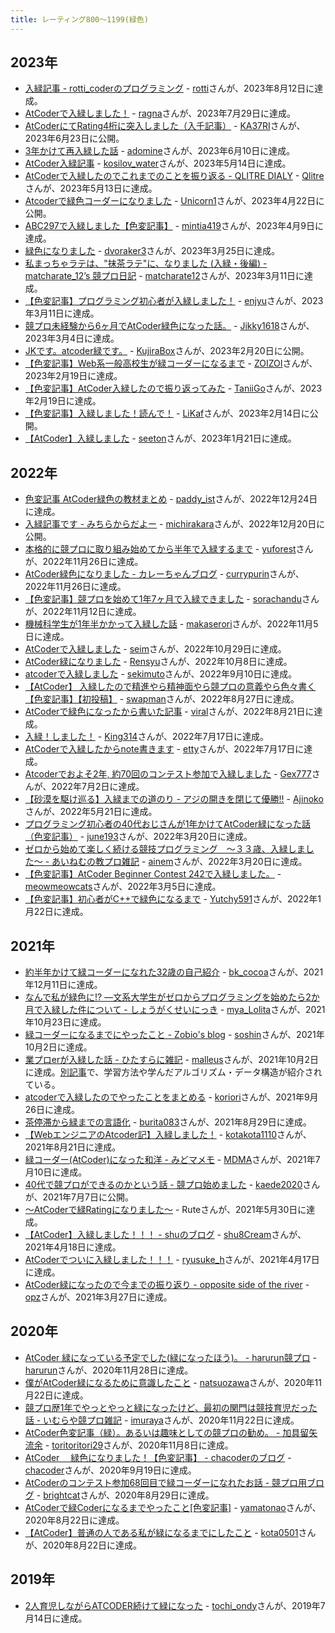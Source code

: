 ```yaml
---
title: レーティング800〜1199(緑色)
---
```


## 2023年

- [入緑記事 - rotti_coderのプログラミング](https://rotti-coder.hatenablog.com/entry/2023/08/13/085808) - [rotti](https://atcoder.jp/users/rotti)さんが、2023年8月12日に達成。
- [AtCoderで入緑しました！](https://ragnawow.hatenablog.com/entry/2023/07/30/011040) - [ragna](https://atcoder.jp/users/ragna)さんが、2023年7月29日に達成。
- [AtCoderにてRating4桁に突入しました（入千記事）](https://note.com/ka37ri/n/n49dd54210973) - [KA37RI](https://atcoder.jp/users/KA37RI)さんが、2023年6月23日に公開。
- [3年かけて再入緑した話](https://qiita.com/dorimiamn/items/700021e8ef48d76d68ed) - [adomine](https://atcoder.jp/users/adomine)さんが、2023年6月10日に達成。
- [AtCoder入緑記事](https://qiita.com/8pGCJmg4nVU2o37/items/3d95e317d4ac44c5e679) - [kosilov_water](https://atcoder.jp/users/kosilov_water)さんが、2023年5月14日に達成。
- [AtCoderで入緑したのでこれまでのことを振り返る - QLITRE DIALY](https://www.qlitre-dialy.ink/post/became-green-coder-look-back-my-study) - [Qlitre](https://atcoder.jp/users/Qlitre)さんが、2023年5月13日に達成。
- [Atcoderで緑色コーダーになりました](https://note.com/unicorn__unicorn/n/nd9c27a3ba398) - [Unicorn1](https://atcoder.jp/users/Unicorn1)さんが、2023年4月22日に公開。
- [ABC297で入緑しました【色変記事】](https://qiita.com/mado1024/items/873af655c692a3f3eb2b) - [mintia419](https://atcoder.jp/users/mintia419)さんが、2023年4月9日に達成。
- [緑色になりました](https://qiita.com/dvoraker3/items/d6861c9cc6293052098b) - [dvoraker3](https://atcoder.jp/users/dvoraker3)さんが、2023年3月25日に達成。
- [私まっちゃラテは、"抹茶ラテ"に、なりました (入緑・後編) - matcharate_12’s 競プロ日記](https://matcharate-12.hatenablog.com/entry/2023/03/14/132239) - [matcharate12](https://atcoder.jp/users/matcharate12)さんが、2023年3月11日に達成。
- [【色変記事】プログラミング初心者が入緑しました！](https://qiita.com/enjyu_it/items/46d5e7bc2a34c8f03ba7) - [enjyu](https://atcoder.jp/users/enjyu)さんが、2023年3月11日に達成。
- [競プロ未経験から6ヶ月でAtCoder緑色になった話。](https://note.com/jikky1618/n/n0814c5803391) - [Jikky1618](https://atcoder.jp/users/Jikky1618)さんが、2023年3月4日に達成。
- [JKです。atcoder緑です。](https://qiita.com/Kujira_Box/items/4f0df07b2ad536a67e07) - [KujiraBox](https://atcoder.jp/users/KujiraBox)さんが、2023年2月20日に公開。
- [【色変記事】Web系一般高校生が緑コーダーになるまで](https://qiita.com/ZOI_dayo/items/3548d3081ac7c44f8669) - [ZOIZOI](https://atcoder.jp/users/ZOIZOI)さんが、2023年2月19日に達成。
- [【色変記事】AtCoder入緑したので振り返ってみた](https://zenn.dev/taniigo/articles/b5fbfd87030e80) - [TaniiGo](https://atcoder.jp/users/TaniiGo)さんが、2023年2月19日に達成。
- [【色変記事】入緑しました！読んで！](https://note.com/likaf/n/n01bbc375d1ed) - [LiKaf](https://atcoder.jp/users/LiKaf)さんが、2023年2月14日に公開。
- [【AtCoder】入緑しました](https://qiita.com/seeton_kyoupro/items/783cb08e5d2668109d09) - [seeton](https://atcoder.jp/users/seeton)さんが、2023年1月21日に達成。

## 2022年

- [色変記事 AtCoder緑色の教材まとめ](https://zenn.dev/kenzi/articles/3b0a97dce0f59e) - [paddy_ist](https://atcoder.jp/users/paddy_ist)さんが、2022年12月24日に達成。
- [入緑記事です - みちらからだよー](https://mcr-pro.hatenablog.com/entry/2022/12/20/000000) - [michirakara](https://atcoder.jp/users/michirakara)さんが、2022年12月20日に公開。
- [本格的に競プロに取り組み始めてから半年で入緑するまで](https://magicode.io/yuforest/articles/e7684fd22e73498eac97dbe78754ee70) - [yuforest](https://atcoder.jp/users/yuforest)さんが、2022年11月26日に達成。
- [AtCoder緑色になりました - カレーちゃんブログ](https://www.currypurin.com/entry/2022/12/03/160204) - [currypurin](https://atcoder.jp/users/currypurin)さんが、2022年11月26日に達成。
- [【色変記事】競プロを始めて1年7ヶ月で入緑できました](https://qiita.com/sorachandu/items/65b1159aa1d075854679) - [sorachandu](https://atcoder.jp/users/sorachandu)さんが、2022年11月12日に達成。
- [機械科学生が1年半かかって入緑した話](https://qiita.com/358_Serori_Dros/items/2db662000ece5aee8b49) - [makaserori](https://atcoder.jp/users/makaserori)さんが、2022年11月5日に達成。
- [AtCoderで入緑しました](https://qiita.com/RubyLrving/items/b92df84ef9d5132c69c7) - [seim](https://atcoder.jp/users/seim)さんが、2022年10月29日に達成。
- [AtCoder緑になりました](https://qiita.com/gakusei_programmer/items/146728aaa229475c4826) - [Rensyu](https://atcoder.jp/users/Rensyu)さんが、2022年10月8日に達成。
- [atcoderで入緑しました](https://note.com/sekiengineer/n/n4e130af7a030) - [sekimuto](https://atcoder.jp/users/sekimuto)さんが、2022年9月10日に達成。
- [【AtCoder】 入緑したので精進やら精神面やら競プロの意義やら色々書く【色変記事】【初投稿】](https://qiita.com/swapman/items/cadd63dc902366158010) - [swapman](https://atcoder.jp/users/swapman)さんが、2022年8月27日に達成。
- [AtCoderで緑色になったから書いた記事](https://qiita.com/viral_8/items/e2074372015de7d6f87a) - [viral](https://atcoder.jp/users/viral)さんが、2022年8月21日に達成。
- [入緑！しました！](https://note.com/syntax_error_/n/n74cca048ba60) - [King314](https://atcoder.jp/users/King314)さんが、2022年7月17日に達成。
- [AtCoderで入緑したからnote書きます](https://note.com/very_yami__/n/n99b68e693790) - [etty](https://atcoder.jp/users/etty)さんが、2022年7月17日に達成。
- [Atcoderでおよそ2年, 約70回のコンテスト参加で入緑しました](https://qiita.com/GEX777/items/079636356fec05e1ec7c) - [Gex777](https://atcoder.jp/users/Gex777)さんが、2022年7月2日に達成。
- [【砂漠を駆け巡る】入緑までの道のり - アジの開きを閉じて優勝!!](https://ajinoko33.hatenablog.com/entry/2022/05/22/230450) - [Ajinoko](https://atcoder.jp/users/Ajinoko)さんが、2022年5月21日に達成。
- [プログラミング初心者の40代おじさんが1年かけてAtCoder緑になった話（色変記事）](https://qiita.com/june19312/items/2f83b381bf1b6b5b2ed8) - [june193](https://atcoder.jp/users/june193)さんが、2022年3月20日に達成。
- [ゼロから始めて楽しく続ける競技プログラミング　〜３３歳、入緑しました〜 - あいねむの教プロ雑記](https://ainem.hatenablog.com/entry/2022/04/14/125646) - [ainem](https://atcoder.jp/users/ainem)さんが、2022年3月20日に達成。
- [【色変記事】AtCoder Beginner Contest 242で入緑しました。](https://qiita.com/meowmeowcats/items/8472bce149e792456208) - [meowmeowcats](https://atcoder.jp/users/meowmeowcats)さんが、2022年3月5日に達成。
- [【色変記事】初心者がC++で緑色になるまで](https://qiita.com/vi_24E/items/2180248fb137bdb67c68) - [Yutchy591](https://atcoder.jp/users/Yutchy591)さんが、2022年1月22日に達成。

## 2021年

- [約半年かけて緑コーダーになれた32歳の自己紹介](https://jp.magicode.io/bkcocoa/articles/d7f30ea833ec47f9990435c8bcab1f07) - [bk_cocoa](https://atcoder.jp/users/bk_cocoa)さんが、2021年12月11日に達成。
- [なんで私が緑色に!? ―文系大学生がゼロからプログラミングを始めたら2か月で入緑した件について - しょうがくせいにっき](https://miyako-lolita.hatenablog.com/entry/2021/10/24/120255) - [mya_Lolita](https://atcoder.jp/users/mya_Lolita)さんが、2021年10月23日に達成。
- [緑コーダーになるまでにやったこと - Zobio's blog](https://zobio.github.io/kyopro/green.html) - [soshin](https://atcoder.jp/users/soshin)さんが、2021年10月2日に達成。
- [業プロerが入緑した話 - ひたすらに雑記](https://malleroid.hatenablog.com/entry/2021/10/03/142940) - [malleus](https://atcoder.jp/users/malleus)さんが、2021年10月2日に達成。[別記事](https://qiita.com/malleroid/items/1a20d87dd8ddb85c01ba)で、学習方法や学んだアルゴリズム・データ構造が紹介されている。
- [atcoderで入緑したのでやったことをまとめる](https://qiita.com/koriori/items/001e85e790ed8e9fd43b) - [koriori](https://atcoder.jp/users/koriori)さんが、2021年9月26日に達成。
- [茶停滞から緑までの言語化](https://zenn.dev/burita083/articles/40a8b606152c06) - [burita083](https://atcoder.jp/users/burita083)さんが、2021年8月29日に達成。
- [【WebエンジニアのAtcoder記】入緑しました！](https://qiita.com/kotaaaa/items/ddcf7f3e92e789731a7e) - [kotakota1110](https://atcoder.jp/users/kotakota1110)さんが、2021年8月21日に達成。
- [緑コーダー(AtCoder)になった和洋 - みどマメモ](https://mdrm1rou.hatenablog.com/entry/2021/07/12/013644) - [MDMA](https://atcoder.jp/users/MDMA)さんが、2021年7月10日に達成。
- [40代で競プロができるのかという話 - 競プロ始めました](https://kaede2020.hatenablog.com/entry/2021/07/07/134334) - [kaede2020](https://atcoder.jp/users/kaede2020)さんが、2021年7月7日に公開。
- [～AtCoderで緑Ratingになりました～](https://qiita.com/rute_not_route/items/c8b4f2251fdd852d29a0) - Ruteさんが、2021年5月30日に達成。
- [【AtCoder】入緑しました！！！ - shuのブログ](https://shu8cream.hatenablog.com/entry/2021/04/24/120002) - [shu8Cream](https://atcoder.jp/users/shu8Cream)さんが、2021年4月18日に達成。
- [AtCoderでついに入緑しました！！！](https://ryusuke920.hatenablog.jp/entry/2021/04/18/170331) - [ryusuke_h](https://atcoder.jp/users/ryusuke_h)さんが、2021年4月17日に達成。
- [AtCoder緑になったので今までの振り返り - opposite side of the river](https://opzriv.hatenablog.com/entry/2021/03/28/165146) - [opz](https://atcoder.jp/users/opz)さんが、2021年3月27日に達成。

## 2020年

- [AtCoder 緑になっている予定でした(緑になったほう)。 - harurun競プロ](https://harurunppp.hatenablog.com/entry/2020/12/16/000000) - [harurun](https://atcoder.jp/users/harurun)さんが、2020年11月28日に達成。
- [僕がAtCoder緑になるために意識したこと](https://qiita.com/natsuozawa/items/0c2a0df1450612866fa2) - [natsuozawa](https://atcoder.jp/users/natsuozawa)さんが、2020年11月22日に達成。
- [競プロ歴1年でやっとやっと緑になったけど、最初の関門は競技育児だった話 - いむらや競プロ雑記](https://imuraya.hatenablog.com/entry/2020/12/10/000842) - [imuraya](https://atcoder.jp/users/imuraya)さんが、2020年11月22日に達成。
- [AtCoder色変記事（緑）。あるいは趣味としての競プロの勧め。 - 加具留矢流余](https://mikebird28.hatenablog.jp/entry/2020/11/09/223426) - [toritoritori29](https://atcoder.jp/users/toritoritori29)さんが、2020年11月8日に達成。
- [AtCoder 　緑色になりました！【色変記事】 - chacoderのブログ](https://chacoder.hatenablog.com/entry/2020/09/20/004145) - [chacoder](https://atcoder.jp/users/chacoder)さんが、2020年9月19日に達成。
- [AtCoderのコンテスト参加68回目で緑コーダーになれたお話 - 競プロ用ブログ](https://brightcat.hateblo.jp/entry/2020/08/30/190022) - [brightcat](https://atcoder.jp/users/brightcat)さんが、2020年8月29日に達成。
- [AtCoderで緑Coderになるまでやったこと[色変記事]](https://qiita.com/yamatonao/items/2981278e09b0c30837c0) - [yamatonao](https://atcoder.jp/users/yamatonao)さんが、2020年8月22日に達成。
- [【AtCoder】普通の人である私が緑になるまでにしたこと](https://qiita.com/Kota-Y/items/396ab3c57830dad65cfb) - [kota0501](https://atcoder.jp/users/kota0501)さんが、2020年8月22日に達成。

## 2019年

- [2人育児しながらATCODER続けて緑になった](https://tochi-y.github.io/slides/2020-12-29_atcoder/export/index.html#/) - [tochi_ondy](https://atcoder.jp/users/tochi_ondy)さんが、2019年7月14日に達成。
